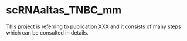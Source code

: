 # scRNAaltas_TNBC_mm

This project is referring to publication XXX and it consists of many steps which can be consulted in details.
